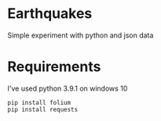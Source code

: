 # Earthquakes
Simple experiment with python and json data

# Requirements
I've used python 3.9.1 on windows 10

```
pip install folium
pip install requests
```
